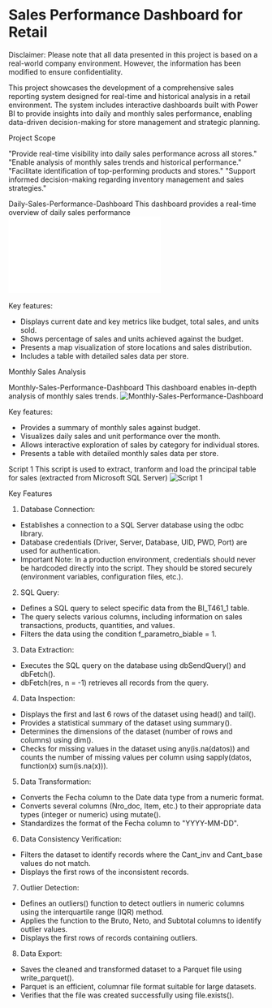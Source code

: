 # Sales Performance Dashboard for Retail

Disclaimer: Please note that all data presented in this project is based on a real-world company environment. However, the information has been modified to ensure confidentiality.

This project showcases the development of a comprehensive sales reporting system designed for real-time and historical analysis in a retail environment. The system includes interactive dashboards built with Power BI to provide insights into daily and monthly sales performance, enabling data-driven decision-making for store management and strategic planning.

Project Scope

"Provide real-time visibility into daily sales performance across all stores."
"Enable analysis of monthly sales trends and historical performance."
"Facilitate identification of top-performing products and stores."
"Support informed decision-making regarding inventory management and sales strategies."

Daily-Sales-Performance-Dashboard
This dashboard provides a real-time overview of daily sales performance
![Daily-Sales-Performance-Dashboard](Documents/Daily-Sales-Performance-Dashboard.pdf)

Key features:

* Displays current date and key metrics like budget, total sales, and units sold.
* Shows percentage of sales and units achieved against the budget.
* Presents a map visualization of store locations and sales distribution.
* Includes a table with detailed sales data per store.

Monthly Sales Analysis

Monthly-Sales-Performance-Dashboard
This dashboard enables in-depth analysis of monthly sales trends.
![Monthly-Sales-Performance-Dashboard](Documents/Monthly-Sales-Performance-Dashboard.pd)

Key features:

* Provides a summary of monthly sales against budget.
* Visualizes daily sales and unit performance over the month.
* Allows interactive exploration of sales by category for individual stores.
* Presents a table with detailed monthly sales data per store.

Script 1
This script is used to extract, tranform and load the principal table for sales (extracted from Microsoft SQL Server)
![Script 1](Scripts/Script-1-(addapted).R)

Key Features

1. Database Connection:

* Establishes a connection to a SQL Server database using the odbc library.
* Database credentials (Driver, Server, Database, UID, PWD, Port) are used for authentication.
* Important Note: In a production environment, credentials should never be hardcoded directly into the script. They should be stored securely (environment variables, configuration files, etc.).

2. SQL Query:

* Defines a SQL query to select specific data from the BI_T461_1 table.
* The query selects various columns, including information on sales transactions, products, quantities, and values.
* Filters the data using the condition f_parametro_biable = 1.

3. Data Extraction:

* Executes the SQL query on the database using dbSendQuery() and dbFetch().
* dbFetch(res, n = -1) retrieves all records from the query.

4. Data Inspection:

* Displays the first and last 6 rows of the dataset using head() and tail().
* Provides a statistical summary of the dataset using summary().
* Determines the dimensions of the dataset (number of rows and columns) using dim().
* Checks for missing values in the dataset using any(is.na(datos)) and counts the number of missing values per column using sapply(datos, function(x) sum(is.na(x))).

5. Data Transformation:

* Converts the Fecha column to the Date data type from a numeric format.
* Converts several columns (Nro_doc, Item, etc.) to their appropriate data types (integer or numeric) using mutate().
* Standardizes the format of the Fecha column to "YYYY-MM-DD".

6. Data Consistency Verification:

* Filters the dataset to identify records where the Cant_inv and Cant_base values do not match.
* Displays the first rows of the inconsistent records.

7. Outlier Detection:

* Defines an outliers() function to detect outliers in numeric columns using the interquartile range (IQR) method.
* Applies the function to the Bruto, Neto, and Subtotal columns to identify outlier values.
* Displays the first rows of records containing outliers.

8. Data Export:

* Saves the cleaned and transformed dataset to a Parquet file using write_parquet().
* Parquet is an efficient, columnar file format suitable for large datasets.
* Verifies that the file was created successfully using file.exists().

